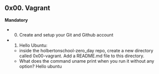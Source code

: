 ## 0x00. Vagrant

**Mandatory**

- 0. Create and setup your Git and Github account
- 1. Hello Ubuntu: 
  - inside the holbertonschool-zero_day repo, create a new directory called 0x00-vagrant. Add a README.md file to this directory.
  - What does the command uname print when you run it without any option? 
Hello ubuntu
